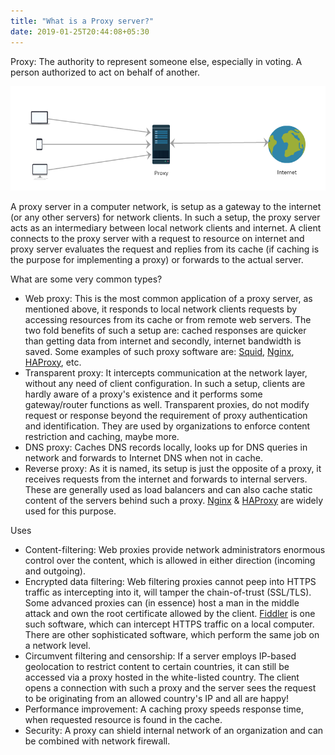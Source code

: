 ```yaml
---
title: "What is a Proxy server?"
date: 2019-01-25T20:44:08+05:30
---
```

Proxy: The authority to represent someone else, especially in voting. A person authorized to act on behalf of another.

<img src="images/proxy.png">

A proxy server in a computer network, is setup as a gateway to the internet (or any other servers) for network clients. In such a setup, the proxy server acts as an intermediary between local network clients and internet.
A client connects to the proxy server with a request to resource on internet and proxy server evaluates the request and replies from its cache (if caching is the purpose for implementing a proxy) or forwards to the actual server.

What are some very common types?

* Web proxy: This is the most common application of a proxy server, as mentioned above, it responds to local network clients requests by accessing resources from its cache or from remote web servers. The two fold benefits of such a setup are: cached responses are quicker than getting data from internet and secondly, internet bandwidth is saved. Some examples of such proxy software are: [Squid](http://www.squid-cache.org/), [Nginx](https://www.nginx.com/), [HAProxy](http://www.haproxy.org/), etc.
* Transparent proxy: It intercepts communication at the network layer, without any need of client configuration. In such a setup, clients are hardly aware of a proxy's existence and it performs some gateway/router functions as well. Transparent proxies, do not modify request or response beyond the requirement of proxy authentication and identification. They are used by organizations to enforce content restriction and caching, maybe more.
* DNS proxy: Caches DNS records locally, looks up for DNS queries in network and forwards to Internet DNS when not in cache.
* Reverse proxy: As it is named, its setup is just the opposite of a proxy, it receives requests from the internet and forwards to internal servers. These are generally used as load balancers and can also cache static content of the servers behind such a proxy. [Nginx](https://www.nginx.com/) & [HAProxy](http://www.haproxy.org/) are widely used for this purpose.

Uses

* Content-filtering: Web proxies provide network administrators enormous control over the content, which is allowed in either direction (incoming and outgoing).
* Encrypted data filtering: Web filtering proxies cannot peep into HTTPS traffic as intercepting into it, will tamper the chain-of-trust (SSL/TLS). Some advanced proxies can (in essence) host a man in the middle attack and own the root certificate allowed by the client. [Fiddler](https://www.telerik.com/fiddler) is one such software, which can intercept HTTPS traffic on a local computer. There are other sophisticated software, which perform the same job on a network level.
* Circumvent filtering and censorship: If a server employs IP-based geolocation to restrict content to certain countries, it can still be accessed via a proxy hosted in the white-listed country. The client opens a connection with such a proxy and the server sees the request to be originating from an allowed country's IP and all are happy!
* Performance improvement: A caching proxy speeds response time, when requested resource is found in the cache.
* Security: A proxy can shield internal network of an organization and can be combined with network firewall.